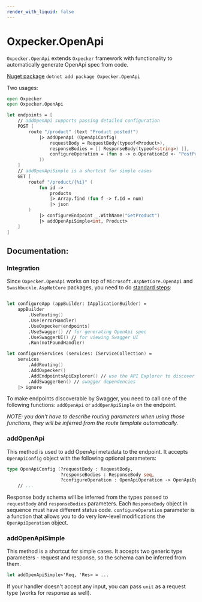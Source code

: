```yaml
---
render_with_liquid: false
---
```

# Oxpecker.OpenApi

`Oxpecker.OpenApi` extends `Oxpecker` framework with functionality to automatically generate OpenApi spec from code.

[Nuget package](https://www.nuget.org/packages/Oxpecker.OpenApi) `dotnet add package Oxpecker.OpenApi`

Two usages:

```fsharp
open Oxpecker
open Oxpecker.OpenApi

let endpoints = [
    // addOpenApi supports passing detailed configuration
    POST [
        route "/product" (text "Product posted!")
            |> addOpenApi (OpenApiConfig(
                requestBody = RequestBody(typeof<Product>),
                responseBodies = [| ResponseBody(typeof<string>) |],
                configureOperation = (fun o -> o.OperationId <- "PostProduct"; o)
            ))
    ]
    // addOpenApiSimple is a shortcut for simple cases
    GET [
        routef "/product/{%i}" (
            fun id ->
                products
                |> Array.find (fun f -> f.Id = num)
                |> json
        )
            |> configureEndpoint _.WithName("GetProduct")
            |> addOpenApiSimple<int, Product>
    ]
]

```

## Documentation:

### Integration

Since `Oxpecker.OpenApi` works on top of `Microsoft.AspNetCore.OpenApi` and `Swashbuckle.AspNetCore` packages, you need to do [standard steps](https://learn.microsoft.com/en-us/aspnet/core/fundamentals/minimal-apis/openapi):

```fsharp

let configureApp (appBuilder: IApplicationBuilder) =
    appBuilder
        .UseRouting()
        .Use(errorHandler)
        .UseOxpecker(endpoints)
        .UseSwagger() // for generating OpenApi spec
        .UseSwaggerUI() // for viewing Swagger UI
        .Run(notFoundHandler)

let configureServices (services: IServiceCollection) =
    services
        .AddRouting()
        .AddOxpecker()
        .AddEndpointsApiExplorer() // use the API Explorer to discover and describe endpoints
        .AddSwaggerGen() // swagger dependencies
    |> ignore
```

To make endpoints discoverable by Swagger, you need to call one of the following functions: `addOpenApi` or `addOpenApiSimple` on the endpoint.

_NOTE: you don't have to describe routing parameters when using those functions, they will be inferred from the route template automatically._

### addOpenApi

This method is used to add OpenApi metadata to the endpoint. It accepts `OpenApiConfig` object with the following optional parameters:

```fsharp
type OpenApiConfig (?requestBody : RequestBody,
                    ?responseBodies : ResponseBody seq,
                    ?configureOperation : OpenApiOperation -> OpenApiOperation) =
    // ...
```
Response body schema will be inferred from the types passed to `requestBody` and `responseBodies` parameters. Each `ResponseBody` object in sequence must have different status code.
`configureOperation` parameter is a function that allows you to do very low-level modifications the `OpenApiOperation` object.

### addOpenApiSimple

This method is a shortcut for simple cases. It accepts two generic type parameters - request and response, so the schema can be inferred from them.

```fsharp
let addOpenApiSimple<'Req, 'Res> = ...
```
If your handler doesn't accept any input, you can pass `unit` as a request type (works for response as well).
